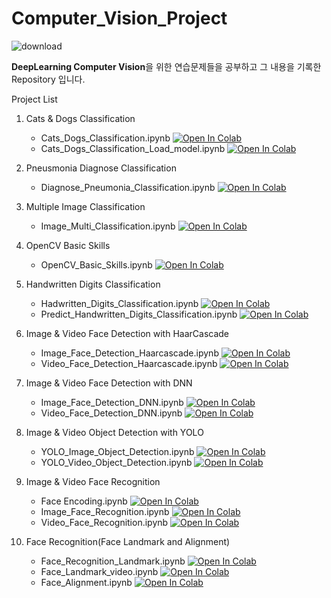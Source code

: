 # Computer_Vision_Project
![download](https://user-images.githubusercontent.com/69300448/206943787-a1182568-b665-4cc6-bf76-0b3d62b28371.jpg)

**DeepLearning Computer Vision**을 위한 연습문제들을 공부하고 그 내용을 기록한 Repository 입니다.

Project List
  1. Cats & Dogs Classification
      * Cats_Dogs_Classification.ipynb
      <a href="https://colab.research.google.com/github/Byeon-MJ/Computer_Vision_Project/blob/main/Cats_Dogs_Classification.ipynb"><img data-canonical-src="https://colab.research.google.com/assets/colab-badge.svg" alt="Open In Colab" src="https://camo.githubusercontent.com/84f0493939e0c4de4e6dbe113251b4bfb5353e57134ffd9fcab6b8714514d4d1/68747470733a2f2f636f6c61622e72657365617263682e676f6f676c652e636f6d2f6173736574732f636f6c61622d62616467652e737667"></a>
      * Cats_Dogs_Classification_Load_model.ipynb
      <a href="https://colab.research.google.com/github/Byeon-MJ/Computer_Vision_Project/blob/main/Cats_Dogs_Classification_Load_model.ipynb"><img data-canonical-src="https://colab.research.google.com/assets/colab-badge.svg" alt="Open In Colab" src="https://camo.githubusercontent.com/84f0493939e0c4de4e6dbe113251b4bfb5353e57134ffd9fcab6b8714514d4d1/68747470733a2f2f636f6c61622e72657365617263682e676f6f676c652e636f6d2f6173736574732f636f6c61622d62616467652e737667"></a>

  2. Pneusmonia Diagnose Classification
      * Diagnose_Pneumonia_Classification.ipynb
      <a href="https://colab.research.google.com/github/Byeon-MJ/Computer_Vision_Project/blob/main/Diagnose_Pneumonia_Classification.ipynb"><img data-canonical-src="https://colab.research.google.com/assets/colab-badge.svg" alt="Open In Colab" src="https://camo.githubusercontent.com/84f0493939e0c4de4e6dbe113251b4bfb5353e57134ffd9fcab6b8714514d4d1/68747470733a2f2f636f6c61622e72657365617263682e676f6f676c652e636f6d2f6173736574732f636f6c61622d62616467652e737667"></a>

  3. Multiple Image Classification
      * Image_Multi_Classification.ipynb
      <a href="https://colab.research.google.com/github/Byeon-MJ/Computer_Vision_Project/blob/main/Image_Multi_Classification.ipynb"><img data-canonical-src="https://colab.research.google.com/assets/colab-badge.svg" alt="Open In Colab" src="https://camo.githubusercontent.com/84f0493939e0c4de4e6dbe113251b4bfb5353e57134ffd9fcab6b8714514d4d1/68747470733a2f2f636f6c61622e72657365617263682e676f6f676c652e636f6d2f6173736574732f636f6c61622d62616467652e737667"></a>

  4. OpenCV Basic Skills
      * OpenCV_Basic_Skills.ipynb
      <a href="https://colab.research.google.com/github/Byeon-MJ/Computer_Vision_Project/blob/main/OpenCV_Basic_Skills.ipynb"><img data-canonical-src="https://colab.research.google.com/assets/colab-badge.svg" alt="Open In Colab" src="https://camo.githubusercontent.com/84f0493939e0c4de4e6dbe113251b4bfb5353e57134ffd9fcab6b8714514d4d1/68747470733a2f2f636f6c61622e72657365617263682e676f6f676c652e636f6d2f6173736574732f636f6c61622d62616467652e737667"></a>

  5. Handwritten Digits Classification
      * Hadwritten_Digits_Classification.ipynb
      <a href="https://colab.research.google.com/github/Byeon-MJ/Computer_Vision_Project/blob/main/Hadwritten_Digits_Classification.ipynb"><img data-canonical-src="https://colab.research.google.com/assets/colab-badge.svg" alt="Open In Colab" src="https://camo.githubusercontent.com/84f0493939e0c4de4e6dbe113251b4bfb5353e57134ffd9fcab6b8714514d4d1/68747470733a2f2f636f6c61622e72657365617263682e676f6f676c652e636f6d2f6173736574732f636f6c61622d62616467652e737667"></a>
      * Predict_Handwritten_Digits_Classification.ipynb
      <a href="https://colab.research.google.com/github/Byeon-MJ/Computer_Vision_Project/blob/main/Predict_Handwritten_Digits_Classification.ipynb"><img data-canonical-src="https://colab.research.google.com/assets/colab-badge.svg" alt="Open In Colab" src="https://camo.githubusercontent.com/84f0493939e0c4de4e6dbe113251b4bfb5353e57134ffd9fcab6b8714514d4d1/68747470733a2f2f636f6c61622e72657365617263682e676f6f676c652e636f6d2f6173736574732f636f6c61622d62616467652e737667"></a>

  6. Image & Video Face Detection with HaarCascade
      * Image_Face_Detection_Haarcascade.ipynb
      <a href="https://colab.research.google.com/github/Byeon-MJ/Computer_Vision_Project/blob/main/Image_Face_Detection_Haarcascade.ipynb"><img data-canonical-src="https://colab.research.google.com/assets/colab-badge.svg" alt="Open In Colab" src="https://camo.githubusercontent.com/84f0493939e0c4de4e6dbe113251b4bfb5353e57134ffd9fcab6b8714514d4d1/68747470733a2f2f636f6c61622e72657365617263682e676f6f676c652e636f6d2f6173736574732f636f6c61622d62616467652e737667"></a>
      * Video_Face_Detection_Haarcascade.ipynb
      <a href="https://colab.research.google.com/github/Byeon-MJ/Computer_Vision_Project/blob/main/Video_Face_Detection_Haarcascade.ipynb"><img data-canonical-src="https://colab.research.google.com/assets/colab-badge.svg" alt="Open In Colab" src="https://camo.githubusercontent.com/84f0493939e0c4de4e6dbe113251b4bfb5353e57134ffd9fcab6b8714514d4d1/68747470733a2f2f636f6c61622e72657365617263682e676f6f676c652e636f6d2f6173736574732f636f6c61622d62616467652e737667"></a>

  7. Image & Video Face Detection with DNN
      * Image_Face_Detection_DNN.ipynb
      <a href="https://colab.research.google.com/github/Byeon-MJ/Computer_Vision_Project/blob/main/Image_Face_Detection_DNN.ipynb"><img data-canonical-src="https://colab.research.google.com/assets/colab-badge.svg" alt="Open In Colab" src="https://camo.githubusercontent.com/84f0493939e0c4de4e6dbe113251b4bfb5353e57134ffd9fcab6b8714514d4d1/68747470733a2f2f636f6c61622e72657365617263682e676f6f676c652e636f6d2f6173736574732f636f6c61622d62616467652e737667"></a>
      * Video_Face_Detection_DNN.ipynb
      <a href="https://colab.research.google.com/github/Byeon-MJ/Computer_Vision_Project/blob/main/Video_Face_Detection_DNN.ipynb"><img data-canonical-src="https://colab.research.google.com/assets/colab-badge.svg" alt="Open In Colab" src="https://camo.githubusercontent.com/84f0493939e0c4de4e6dbe113251b4bfb5353e57134ffd9fcab6b8714514d4d1/68747470733a2f2f636f6c61622e72657365617263682e676f6f676c652e636f6d2f6173736574732f636f6c61622d62616467652e737667"></a>

  8. Image & Video Object Detection with YOLO
      * YOLO_Image_Object_Detection.ipynb
      <a href="https://colab.research.google.com/github/Byeon-MJ/Computer_Vision_Project/blob/main/YOLO_Image_Object_Detection.ipynb"><img data-canonical-src="https://colab.research.google.com/assets/colab-badge.svg" alt="Open In Colab" src="https://camo.githubusercontent.com/84f0493939e0c4de4e6dbe113251b4bfb5353e57134ffd9fcab6b8714514d4d1/68747470733a2f2f636f6c61622e72657365617263682e676f6f676c652e636f6d2f6173736574732f636f6c61622d62616467652e737667"></a>
      * YOLO_Video_Object_Detection.ipynb
      <a href="https://colab.research.google.com/github/Byeon-MJ/Computer_Vision_Project/blob/main/YOLO_Video_Object_Detection.ipynb"><img data-canonical-src="https://colab.research.google.com/assets/colab-badge.svg" alt="Open In Colab" src="https://camo.githubusercontent.com/84f0493939e0c4de4e6dbe113251b4bfb5353e57134ffd9fcab6b8714514d4d1/68747470733a2f2f636f6c61622e72657365617263682e676f6f676c652e636f6d2f6173736574732f636f6c61622d62616467652e737667"></a>

  9. Image & Video Face Recognition
      * Face Encoding.ipynb
      <a href="https://colab.research.google.com/github/Byeon-MJ/Computer_Vision_Project/blob/main/Face_Encoding.ipynb"><img data-canonical-src="https://colab.research.google.com/assets/colab-badge.svg" alt="Open In Colab" src="https://camo.githubusercontent.com/84f0493939e0c4de4e6dbe113251b4bfb5353e57134ffd9fcab6b8714514d4d1/68747470733a2f2f636f6c61622e72657365617263682e676f6f676c652e636f6d2f6173736574732f636f6c61622d62616467652e737667"></a>
      * Image_Face_Recognition.ipynb
      <a href="https://colab.research.google.com/github/Byeon-MJ/Computer_Vision_Project/blob/main/Image_Face_Recognition.ipynb"><img data-canonical-src="https://colab.research.google.com/assets/colab-badge.svg" alt="Open In Colab" src="https://camo.githubusercontent.com/84f0493939e0c4de4e6dbe113251b4bfb5353e57134ffd9fcab6b8714514d4d1/68747470733a2f2f636f6c61622e72657365617263682e676f6f676c652e636f6d2f6173736574732f636f6c61622d62616467652e737667"></a>
      * Video_Face_Recognition.ipynb
      <a href="https://colab.research.google.com/github/Byeon-MJ/Computer_Vision_Project/blob/main/Video_Face_Recognition.ipynb"><img data-canonical-src="https://colab.research.google.com/assets/colab-badge.svg" alt="Open In Colab" src="https://camo.githubusercontent.com/84f0493939e0c4de4e6dbe113251b4bfb5353e57134ffd9fcab6b8714514d4d1/68747470733a2f2f636f6c61622e72657365617263682e676f6f676c652e636f6d2f6173736574732f636f6c61622d62616467652e737667"></a>

  10. Face Recognition(Face Landmark and Alignment)
      * Face_Recognition_Landmark.ipynb
      <a href="https://colab.research.google.com/github/Byeon-MJ/Computer_Vision_Project/blob/main/Face_Recognition_Landmark.ipynb"><img data-canonical-src="https://colab.research.google.com/assets/colab-badge.svg" alt="Open In Colab" src="https://camo.githubusercontent.com/84f0493939e0c4de4e6dbe113251b4bfb5353e57134ffd9fcab6b8714514d4d1/68747470733a2f2f636f6c61622e72657365617263682e676f6f676c652e636f6d2f6173736574732f636f6c61622d62616467652e737667"></a>
      * Face_Landmark_video.ipynb
      <a href="https://colab.research.google.com/github/Byeon-MJ/Computer_Vision_Project/blob/main/Face_Landmark_Video.ipynb"><img data-canonical-src="https://colab.research.google.com/assets/colab-badge.svg" alt="Open In Colab" src="https://camo.githubusercontent.com/84f0493939e0c4de4e6dbe113251b4bfb5353e57134ffd9fcab6b8714514d4d1/68747470733a2f2f636f6c61622e72657365617263682e676f6f676c652e636f6d2f6173736574732f636f6c61622d62616467652e737667"></a>
      * Face_Alignment.ipynb
      <a href="https://colab.research.google.com/github/Byeon-MJ/Computer_Vision_Project/blob/main/Face_Alignment.ipynb"><img data-canonical-src="https://colab.research.google.com/assets/colab-badge.svg" alt="Open In Colab" src="https://camo.githubusercontent.com/84f0493939e0c4de4e6dbe113251b4bfb5353e57134ffd9fcab6b8714514d4d1/68747470733a2f2f636f6c61622e72657365617263682e676f6f676c652e636f6d2f6173736574732f636f6c61622d62616467652e737667"></a>
      
